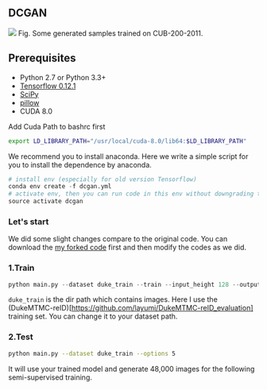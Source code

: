 ## DCGAN
![](https://github.com/layumi/Person-reID_GAN/blob/master/DCGAN/test_2017-01-11%2009:40:47.png)
Fig. Some generated samples trained on CUB-200-2011.

## Prerequisites

- Python 2.7 or Python 3.3+
- [Tensorflow 0.12.1](https://github.com/tensorflow/tensorflow/tree/r0.12)
- [SciPy](http://www.scipy.org/install.html)
- [pillow](https://github.com/python-pillow/Pillow)
- CUDA 8.0

Add Cuda Path to bashrc first
```bash
export LD_LIBRARY_PATH="/usr/local/cuda-8.0/lib64:$LD_LIBRARY_PATH"
```

We recommend you to install anaconda. Here we write a simple script for you to install the dependence by anaconda.
```python
# install env (especially for old version Tensorflow)
conda env create -f dcgan.yml
# activate env, then you can run code in this env without downgrading the outside Tensorflow.
source activate dcgan
```

### Let's start
We did some slight changes compare to the original code. You can download the [my forked code](https://github.com/layumi/DCGAN-tensorflow) first and then modify the codes as we did.

### 1.Train
```python
python main.py --dataset duke_train --train --input_height 128 --output_height 128 --options 1
```
`duke_train` is the dir path which contains images. Here I use the (DukeMTMC-reID)[https://github.com/layumi/DukeMTMC-reID_evaluation] training set. You can change it to your dataset path.

### 2.Test
```bash
python main.py --dataset duke_train --options 5
```
It will use your trained model and generate 48,000 images for the following semi-supervised training.
